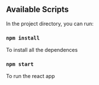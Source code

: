 
## Available Scripts

In the project directory, you can run:

### `npm install`

To install all the dependences

### `npm start`

To run the react app

